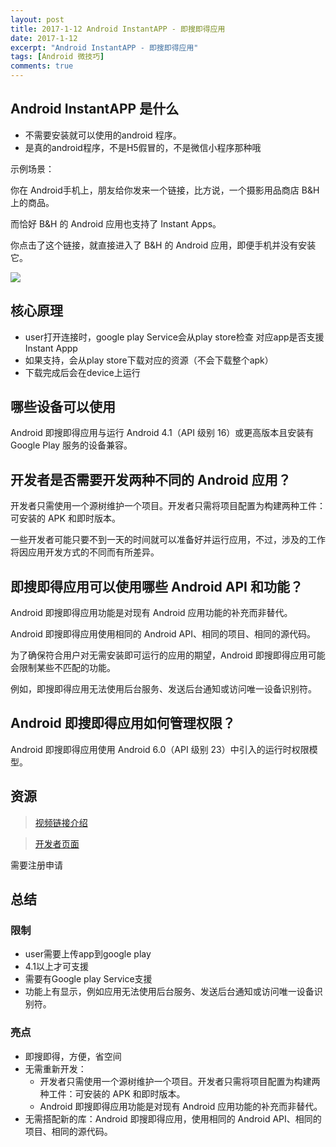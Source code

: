 ```yaml
---
layout: post
title: 2017-1-12 Android InstantAPP - 即搜即得应用
date: 2017-1-12
excerpt: "Android InstantAPP - 即搜即得应用"
tags: [Android 微技巧]
comments: true
---
```


## Android InstantAPP 是什么

- 不需要安装就可以使用的android 程序。
- 是真的android程序，不是H5假冒的，不是微信小程序那种哦

示例场景：

你在 Android手机上，朋友给你发来一个链接，比方说，一个摄影用品商店 B&H 上的商品。

而恰好 B&H 的 Android 应用也支持了 Instant Apps。

你点击了这个链接，就直接进入了 B&H 的 Android 应用，即便手机并没有安装它。

![](http://i.imgur.com/klQzBR0.gif)

## 核心原理

- user打开连接时，google play Service会从play store检查 对应app是否支援Instant Appp
- 如果支持，会从play store下载对应的资源（不会下载整个apk）
- 下载完成后会在device上运行

## 哪些设备可以使用

Android 即搜即得应用与运行 Android 4.1（API 级别 16）或更高版本且安装有 Google Play 服务的设备兼容。

## 开发者是否需要开发两种不同的 Android 应用？

开发者只需使用一个源树维护一个项目。开发者只需将项目配置为构建两种工件：可安装的 APK 和即时版本。

一些开发者可能只要不到一天的时间就可以准备好并运行应用，不过，涉及的工作将因应用开发方式的不同而有所差异。

## 即搜即得应用可以使用哪些 Android API 和功能？ 

Android 即搜即得应用功能是对现有 Android 应用功能的补充而非替代。

Android 即搜即得应用使用相同的 Android API、相同的项目、相同的源代码。

为了确保符合用户对无需安装即可运行的应用的期望，Android 即搜即得应用可能会限制某些不匹配的功能。

例如，即搜即得应用无法使用后台服务、发送后台通知或访问唯一设备识别符。

## Android 即搜即得应用如何管理权限？ 

Android 即搜即得应用使用 Android 6.0（API 级别 23）中引入的运行时权限模型。

## 资源

> [视频链接介绍](https://www.youtube.com/watch?v=cosqlfqrpFA)

> [开发者页面](https://developer.android.com/topic/instant-apps/index.html )

需要注册申请

## 总结

### 限制

- user需要上传app到google play
- 4.1以上才可支援
- 需要有Google play Service支援
- 功能上有显示，例如应用无法使用后台服务、发送后台通知或访问唯一设备识别符。

### 亮点

- 即搜即得，方便，省空间
- 无需重新开发：
    - 开发者只需使用一个源树维护一个项目。开发者只需将项目配置为构建两种工件：可安装的 APK 和即时版本。
    - Android 即搜即得应用功能是对现有 Android 应用功能的补充而非替代。
- 无需搭配新的库：Android 即搜即得应用，使用相同的 Android API、相同的项目、相同的源代码。
